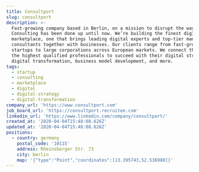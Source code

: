 ```yaml
---
title: Consultport
slug: consultport
description: >-
  Fast-growing company based in Berlin, on a mission to disrupt the way
  Consulting has been done up until now. We’re building the finest digital
  marketplace, one that brings leading digital experts and top-tier management
  consultants together with businesses. Our clients range from fast-growing
  startups to large corporations across European markets. We connect them with
  the highest qualified professionals to succeed with their digital strategy,
  digital transformation, business model development, and more.
tags:
  - startup
  - consulting
  - marketplace
  - digital
  - digital-strategy
  - digital-transformation
company_url: 'https://www.consultport.com'
job_board_url: 'https://consultport.recruitee.com'
linkedin_url: 'https://www.linkedin.com/company/consultport/'
created_at: '2020-04-04T15:48:08.626Z'
updated_at: '2020-04-04T15:48:08.626Z'
positions:
  - country: germany
    postal_code: '10115'
    address: Rheinsberger Str. 73
    city: berlin
    map: '{"type":"Point","coordinates":[13.395743,52.536988]}'
---
```



